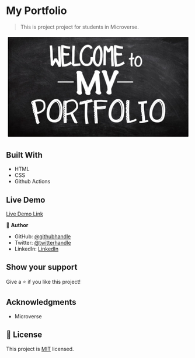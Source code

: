 # My Portfolio

> This is project project for students in Microverse.

![screenshot](./app_screenshot.jpg)

## Built With

- HTML
- CSS
- Github Actions

## Live Demo

[Live Demo Link](https://nuri1977.github.io/my-portfolio/)

👤 **Author**

- GitHub: [@githubhandle](https://github.com/Nuri1977)
- Twitter: [@twitterhandle](https://twitter.com/LackaNuri)
- LinkedIn: [LinkedIn](https://www.linkedin.com/in/nuri-lacka-7141b01ba/)


## Show your support

Give a ⭐️ if you like this project!

## Acknowledgments

- Microverse


## 📝 License

This project is [MIT](./MIT.md) licensed.
